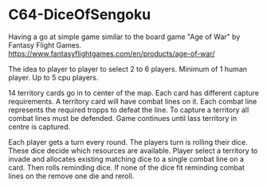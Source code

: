 # C64-DiceOfSengoku

Having a go at simple game similar to the board game "Age of War" by Fantasy Flight Games.
https://www.fantasyflightgames.com/en/products/age-of-war/

The idea to player to player to select 2 to 6 players. Minimum of 1 human player. Up to 5 cpu players.

14 territory cards go in to center of the map. Each card has different capture requirements. A territory card will have combat lines on it.
Each combat line represents the required tropps to defeat the line. To capture a territory all combat lines must be defended.
Game continues until lass territory in centre is captured.

Each player gets a turn every round. The players turn is rolling their dice. These dice decide which resources are available.
Player select a territory to invade and allocates existing matching dice to a single combat line on a card.
Then rolls reminding dice. If none of the dice fit reminding combat lines on the remove one die and reroll. 
